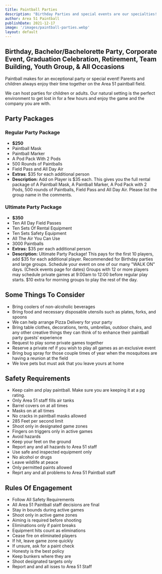 ```yaml
---
title: Paintball Parties
description: "Birthday Parties and special events are our specialties!  Area 51 Paintball can help you plan a birthday or party event that will be remembered for years to come"
author: Area 51 Paintball
publishDate: 2021-12-17
image: '/images/paintball-parties.webp'
layout: default
---
```


## Birthday, Bachelor/Bachelorette Party, Corporate Event, Graduation Celebration, Retirement, Team Building, Youth Group, & All Occasions

Paintball makes for an exceptional party or special event!  Parents and children always enjoy their time together on the Area 51 paintball field. 

We can host parties for children or adults.  Our natural setting is the perfect environment to get lost in for a few hours and enjoy the game and the company you are with. 

## Party Packages

### Regular Party Package

- **$250**
- Paintball Mask
- Paintball Marker
- A Pod Pack With 2 Pods
- 500 Rounds of Paintballs
- Field Pass and All Day Air
- **Extras**: $35 for each additional person 
- **Description:** Add on Player is $35 each. This gives you the full rental package of A Paintball Mask, A Paintball Marker, A Pod Pack with 2 Pods, 500 rounds of Paintballs, Field Pass and All Day Air. Please list the group name in the comments. 


### Ultimate Party Package
- **$350**
- Ten All Day Field Passes
- Ten Sets Of Rental Equipment
- Ten Sets Safety Equipment
- All The Air You Can Use
- 3000 Paintballs
- **Extras:** $35 per each additional person
- **Description:** Ultimate Party Package! This pays for the first 10 players, add $35 for each additional player. Recommended for Birthday parties and large groups. Schedule your event on one of our many "WALK ON" days. (Check events page for dates) Groups with 12 or more players may schedule private games at 9:00am to 12:00 before regular play starts. $10 extra for morning groups to play the rest of the day. 


## Some Things To Consider

- Bring coolers of non-alcoholic beverages
- Bring food and necessary disposable utensils such as plates, forks, and spoons
- We can help arrange Pizza Delivery for your party
- Bring table clothes, decorations, tents, umbrellas, outdoor chairs, and any other creative things they can think of to enhance their paintball party guests’ experience
- Request to play some private games together
- Reserve a private ref if you wish to play all games as an exclusive event
- Bring bug spray for those couple times of year when the mosquitoes are having a reunion at the field
- We love pets but must ask that you leave yours at home


## Safety Requirements 

- Keep calm and play paintball.  Make sure you are keeping it at a pg rating.
- Only Area 51 staff fills air tanks
- Barrel covers on at all times
- Masks on at all times
- No cracks in paintball masks allowed
- 285 Feet per second limit
- Shoot only in designated game zones
- Fingers on triggers only in active games
- Avoid hazards
- Keep your feet on the ground 
- Report any and all hazards to Area 51 staff
- Use safe and inspected equipment only
- No alcohol or drugs
- Leave wildlife at peace
- Only permitted paints allowed
- Reprt any and all problems to Area 51 Paintball staff


## Rules Of Engagement

- Follow All Safety Requirements
- All Area 51 Paintball staff decisions are final
- Stay in bounds during active games
- Shoot only in active game zones
- Aiming is required before shooting
- Eliminations only if paint breaks
- Equipment hits count as eliminations
- Cease fire on eliminated players
- If hit, leave game zone quickly
- If unsure, ask for a paint check
- Honesty is the best policy 
- Keep bunkers where they are
- Shoot designated targets only
- Report and and all isses to Area 51 Staff